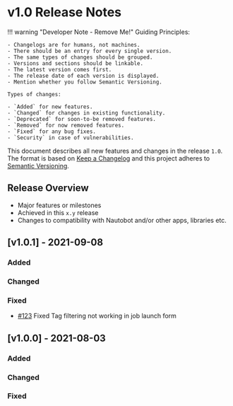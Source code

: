 # v1.0 Release Notes

!!! warning "Developer Note - Remove Me!"
    Guiding Principles:

    - Changelogs are for humans, not machines.
    - There should be an entry for every single version.
    - The same types of changes should be grouped.
    - Versions and sections should be linkable.
    - The latest version comes first.
    - The release date of each version is displayed.
    - Mention whether you follow Semantic Versioning.

    Types of changes:

    - `Added` for new features.
    - `Changed` for changes in existing functionality.
    - `Deprecated` for soon-to-be removed features.
    - `Removed` for now removed features.
    - `Fixed` for any bug fixes.
    - `Security` in case of vulnerabilities.


This document describes all new features and changes in the release `1.0`. The format is based on [Keep a Changelog](https://keepachangelog.com/en/1.0.0/) and this project adheres to [Semantic Versioning](https://semver.org/spec/v2.0.0.html).

## Release Overview

- Major features or milestones
- Achieved in this `x.y` release
- Changes to compatibility with Nautobot and/or other apps, libraries etc.

## [v1.0.1] - 2021-09-08

### Added

### Changed

### Fixed

- [#123](https://github.com/nautobot/nautobot-app-capacity-metrics/issues/123) Fixed Tag filtering not working in job launch form

## [v1.0.0] - 2021-08-03

### Added

### Changed

### Fixed

